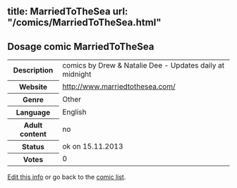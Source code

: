 title: MarriedToTheSea
url: "/comics/MarriedToTheSea.html"
---
Dosage comic MarriedToTheSea
-----------------------------------------

<p id="msg"></p>
<script type="text/javascript">
if (window.location.search === '?edit_info_mail=sent_ok') {
  var elem = document.getElementById("msg");
  elem.innerHTML = 'Edited information sucessfully sent for review, which is usually done daily. Thanks!';
  elem.className = 'ok';
}
</script>
<table class="comicinfo">
<tr>
<th>Description</th><td>comics by Drew &amp; Natalie Dee - Updates daily at midnight</td>
</tr>
<tr>
<th>Website</th><td><a href="http://www.marriedtothesea.com/">http://www.marriedtothesea.com/</a></td>
</tr>
<tr>
<th>Genre</th><td>Other</td>
</tr>
<tr>
<th>Language</th><td>English</td>
</tr>
<tr>
<th>Adult content</th><td>no</td>
</tr>
<tr>
<th>Status</th><td>ok on 15.11.2013</td>
</tr>
<tr>
<th>Votes</th><td>0</td>
</tr>
</table>

[Edit this info](MarriedToTheSea_edit.html) or go back to the [comic list](../comic-index.html).
